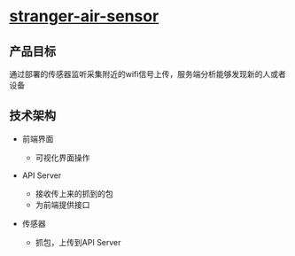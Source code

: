 #  [stranger-air-sensor](../stranger-air-sensor) 







## 产品目标

通过部署的传感器监听采集附近的wifi信号上传，服务端分析能够发现新的人或者设备

## 技术架构

- 前端界面
  - 可视化界面操作 

- API Server
  - 接收传上来的抓到的包 
  - 为前端提供接口
- 传感器
  - 抓包，上传到API Server











